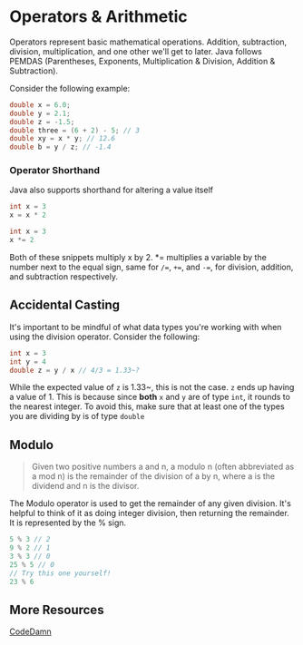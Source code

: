 # Operators & Arithmetic
Operators represent basic mathematical operations. Addition, subtraction, division, multiplication, and one other we'll get to later. Java follows PEMDAS (Parentheses, Exponents, Multiplication & Division, Addition & Subtraction).

Consider the following example:
```java
double x = 6.0;
double y = 2.1;
double z = -1.5;
double three = (6 + 2) - 5; // 3
double xy = x * y; // 12.6
double b = y / z; // -1.4
```

### Operator Shorthand
Java also supports shorthand for altering a value itself
```java
int x = 3
x = x * 2
```
```java
int x = 3
x *= 2
```
Both of these snippets multiply x by 2. *= multiplies a variable by the number next to the equal sign, same for `/=`, `+=`, and `-=`, for division, addition, and subtraction respectively.

## Accidental Casting
It's important to be mindful of what data types you're working with when using the division operator. Consider the following:
```java
int x = 3
int y = 4
double z = y / x // 4/3 = 1.33~?
```
While the expected value of `z` is 1.33~, this is not the case. `z` ends up having a value of 1. This is because since **both** `x` and `y` are of type `int`, it rounds to the nearest integer. To avoid this, make sure that at least one of the types you are dividing by is of type `double`

## Modulo
>Given two positive numbers a and n, a modulo n (often abbreviated as a mod n) is the remainder of the division of a by n, where a is the dividend and n is the divisor.

The Modulo operator is used to get the remainder of any given division. It's helpful to think of it as doing integer division, then returning the remainder. It is represented by the % sign. 
```java
5 % 3 // 2
9 % 2 // 1
3 % 3 // 0
25 % 5 // 0
// Try this one yourself!
23 % 6
```

## More Resources
[CodeDamn](https://codedamn.com/news/java/what-is-modulo-modulus-remainder-operator-in-java)